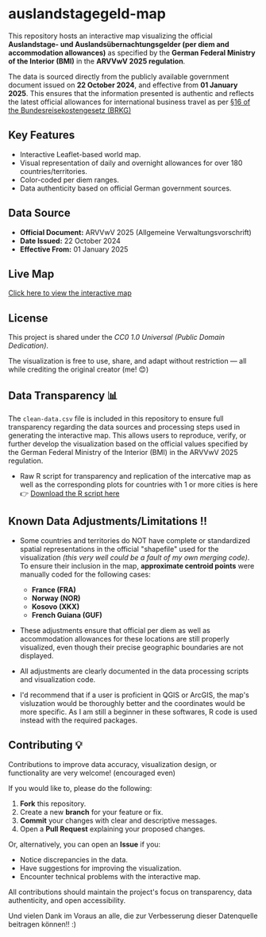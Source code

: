 # auslandstagegeld-map

This repository hosts an interactive map visualizing the official **Auslandstage- und Auslandsübernachtungsgelder (per diem and accommodation allowances)** as specified by the **German Federal Ministry of the Interior (BMI)** in the **ARVVwV 2025 regulation**.

The data is sourced directly from the publicly available government document issued on **22 October 2024**, and effective from **01 January 2025**. This ensures that the information presented is authentic and reflects the latest official allowances for international business travel as per [§16 of the Bundesreisekostengesetz (BRKG)](https://www.bva.bund.de/SharedDocs/Downloads/DE/Bundesbedienstete/Mobilitaet-Reisen/RV_RK_TG_UK/Rechtsgrundlagen/Dienstreisen/arvvwv_2025_pdf.pdf?__blob=publicationFile&v=2)

## Key Features
- Interactive Leaflet-based world map.
- Visual representation of daily and overnight allowances for over 180 countries/territories.
- Color-coded per diem ranges.
- Data authenticity based on official German government sources.

## Data Source
- **Official Document:** ARVVwV 2025 (Allgemeine Verwaltungsvorschrift)
- **Date Issued:** 22 October 2024
- **Effective From:** 01 January 2025

## Live Map  
[Click here to view the interactive map](https://meraymaddah.github.io/auslandstagegeld-map/)

## License  
This project is shared under the _CC0 1.0 Universal (Public Domain Dedication)_.

The visualization is free to use, share, and adapt without restriction — all while crediting the original creator (me! 😊)

## Data Transparency 📊 

The `clean-data.csv` file is included in this repository to ensure full transparency regarding the data sources and processing steps used in generating the interactive map.
This allows users to reproduce, verify, or further develop the visualization based on the official values specified by the German Federal Ministry of the Interior (BMI) in the ARVVwV 2025 regulation.
 - Raw R script for transparency and replication of the intercative map as well as the corresponding plots for countries with 1 or more cities is here 👉 [Download the R script here](./map_script.R)

## Known Data Adjustments/Limitations ‼️ 

- Some countries and territories do NOT have complete or standardized spatial representations in the official "shapefile" used for the visualization *(this very well could be a fault of my own merging code)*.
To ensure their inclusion in the map, **approximate centroid points** were manually coded for the following cases:
  - **France (FRA)**
  - **Norway (NOR)**
  - **Kosovo (XKX)**
  - **French Guiana (GUF)**

- These adjustments ensure that official per diem as well as accommodation allowances for these locations are still properly visualized, even though their precise geographic boundaries are not displayed.

- All adjustments are clearly documented in the data processing scripts and visualization code.
- I'd recommend that if a user is proficient in QGIS or ArcGIS, the map's visluzation would be thoroughly better and the coordinates would be more specific. As I am still a beginner in these softwares, R code is used instead with the required packages.

## Contributing 💡

Contributions to improve data accuracy, visualization design, or functionality are very welcome! (encouraged even)

If you would like to, please do the following:

1. **Fork** this repository.
2. Create a new **branch** for your feature or fix.
3. **Commit** your changes with clear and descriptive messages.
4. Open a **Pull Request** explaining your proposed changes.

Or, alternatively, you can open an **Issue** if you:
- Notice discrepancies in the data.
- Have suggestions for improving the visualization.
- Encounter technical problems with the interactive map.

All contributions should maintain the project's focus on transparency, data authenticity, and open accessibility.

Und vielen Dank im Voraus an alle, die zur Verbesserung dieser Datenquelle beitragen können!! :)
